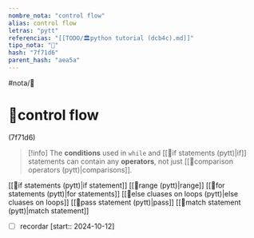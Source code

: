 ```yaml
---
nombre_nota: "control flow"
alias: control flow
letras: "pytt"
referencias: "[[TODO/🏛️python tutorial (dcb4c).md]]"
tipo_nota: "📑"
hash: "7f71d6"
parent_hash: "aea5a"
---
```


#nota/📑

# 📑control flow
<div class="hash">(7f71d6)</div>


> [!info] 
The __conditions__ used in `while` and [[📑if statements (pytt)|if]] statements can contain any __operators__, not just [[📑comparison operators (pytt)|comparisons]].

[[📑if statements (pytt)|if statement]]
[[📑range (pytt)|range]]
[[📑for statements (pytt)|for statements]]
[[📑else cluases on loops (pytt)|else cluases on loops]]
[[📑pass statement (pytt)|pass]]
[[📑match statement (pytt)|match statement]]

- [ ] recordar  [start:: 2024-10-12]
